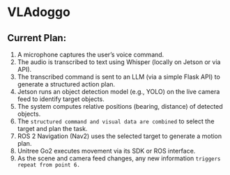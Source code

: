 # VLAdoggo

## Current Plan:

1. A microphone captures the user’s voice command.
2. The audio is transcribed to text using Whisper (locally on Jetson or via API).
3. The transcribed command is sent to an LLM (via a simple Flask API) to generate a structured action plan.
4. Jetson runs an object detection model (e.g., YOLO) on the live camera feed to identify target objects.
5. The system computes relative positions (bearing, distance) of detected objects.
6. The `structured command and visual data are combined` to select the target and plan the task.
7. ROS 2 Navigation (Nav2) uses the selected target to generate a motion plan.
8. Unitree Go2 executes movement via its SDK or ROS interface.
9. As the scene and camera feed changes, any new information `triggers repeat from point 6.`
